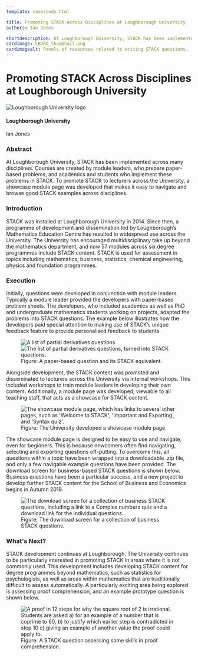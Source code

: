 ```yaml
---
template: casestudy.html

title: Promoting STACK Across Disciplines at Loughborough University
authors: Ian Jones

shortdescription: At Loughborough University, STACK has been implemented across many disciplines.
cardimage: LBORO_thumbnail.png
cardimagealt: Panels of resources related to writing STACK questions.
---
```


# Promoting STACK Across Disciplines at Loughborough University
<img class="figure-img img-fluid float-right img-logo" src="../Images/LBORO_logo.png" alt="Loughborough University logo">

#### Loughborough University

Ian Jones

### Abstract

At Loughborough University, STACK has been implemented across many disciplines. Courses are created by module leaders, who prepare paper-based problems, and academics and students who implement these problems in STACK. To promote STACK to lecturers across the University, a showcase module page was developed that makes it easy to navigate and browse good STACK examples across disciplines.

### Introduction

STACK was installed at Loughborough University in 2014. Since then, a programme of development and dissemination led by Loughborough’s Mathematics Education Centre has resulted in widespread use across the University. The University has encouraged multidisciplinary take up beyond the mathematics department, and now 57 modules across six degree programmes include STACK content. STACK is used for assessment in topics including mathematics, business, statistics, chemical engineering, physics and foundation programmes. 

### Execution

Initially, questions were developed in conjunction with module leaders. Typically a module leader provided the developers with paper-based problem sheets. The developers, who included academics as well as PhD and undergraduate mathematics students working on projects, adapted the problems into STACK questions. The example below illustrates how the developers paid special attention to making use of STACK’s unique feedback feature to provide personalised feedback to students.  

<div class="float-none img-middle">
<figure class="figure">
<img class="figure-img img-fluid" src="../Images/LBORO_1.png" alt="A list of partial derivatives questions.">
<img class="figure-img img-fluid" src="../Images/LBORO_2.png" alt="The list of partial derivatives questions, turned into STACK questions.">
  <figcaption class="figure-caption">Figure: A paper-based question and its STACK equivalent.</figcaption>
</figure></div>

Alongside development, the STACK content was promoted and disseminated to lecturers across the University via internal workshops. This included workshops to train module leaders in developing their own content. Additionally, a module page was developed, viewable to all teaching staff, that acts as a showcase for STACK content.

<div class="float-none img-middle">
<figure class="figure">
<img class="figure-img img-fluid" src="../Images/LBORO_3.png" alt="The showcase module page, which has links to several other pages, such as 'Welcome to STACK', 'Important and Exporting', and 'Syntax quiz'.">
  <figcaption class="figure-caption">Figure: The University developed a showcase module page.</figcaption>
</figure></div>

The showcase module page is designed to be easy to use and navigate, even for beginners. This is because newcomers often find navigating, selecting and exporting questions off-putting. To overcome this, all questions within a topic have been wrapped into a downloadable .zip file, and only a few navigable example questions have been provided. The download screen for business-based STACK questions is shown below. Business questions have been a particular success, and a new project to develop further STACK content for the School of Business and Economics begins in Autumn 2019.

<div class="float-none img-middle">
<figure class="figure">
<img class="figure-img img-fluid" src="../Images/LBORO_4.png" alt="The download screen for a collection of business STACK questions, including a link to a Complex numbers quiz and a download link for the individual questions.">
  <figcaption class="figure-caption">Figure: The download screen for a collection of business STACK questions.</figcaption>
</figure></div>


### What's Next?

STACK development continues at Loughborough. The University continues to be particularly interested in promoting STACK in areas where it is not commonly used. This development includes developing STACK content for degree programmes beyond mathematics, such as statistics for psychologists, as well as areas within mathematics that are traditionally difficult to assess automatically. A particularly exciting area being explored is assessing proof comprehension, and an example prototype question is shown below.

<div class="float-none img-middle">
<figure class="figure">
<img class="figure-img img-fluid" src="../Images/LBORO_5.png" alt="A proof in 12 steps for why the square root of 2 is irrational. Students are asked a) for an example of a number that is coprime to 60, b) to justify which earlier step is contradicted in step 10 c) giving an example of another value the proof could apply to.">
  <figcaption class="figure-caption">Figure: A STACK question assessing some skills in proof comprehension.</figcaption>
</figure></div>
